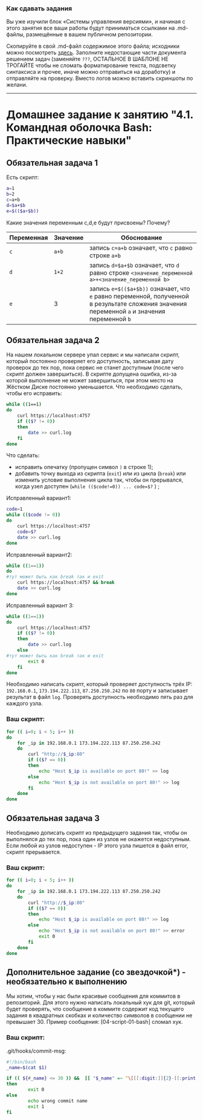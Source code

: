 ### Как сдавать задания

Вы уже изучили блок «Системы управления версиями», и начиная с этого занятия все ваши работы будут приниматься ссылками на .md-файлы, размещённые в вашем публичном репозитории.

Скопируйте в свой .md-файл содержимое этого файла; исходники можно посмотреть [здесь](https://raw.githubusercontent.com/netology-code/sysadm-homeworks/devsys10/04-script-01-bash/README.md). Заполните недостающие части документа решением задач (заменяйте `???`, ОСТАЛЬНОЕ В ШАБЛОНЕ НЕ ТРОГАЙТЕ чтобы не сломать форматирование текста, подсветку синтаксиса и прочее, иначе можно отправиться на доработку) и отправляйте на проверку. Вместо логов можно вставить скриншоты по желани.

---


# Домашнее задание к занятию "4.1. Командная оболочка Bash: Практические навыки"

## Обязательная задача 1

Есть скрипт:
```bash
a=1
b=2
c=a+b
d=$a+$b
e=$(($a+$b))
```

Какие значения переменным c,d,e будут присвоены? Почему?

| Переменная  | Значение | Обоснование |
| ----------- | -------- | ------------- |
| `c`         | `a+b`      | запись `c=a+b` означает, что `c` равно строке `a+b`   |
| `d`         | `1+2`  | запись `d=$a+$b` означает, что `d` равно строке ```<значение_переменной a>+<значение_переменной b>``` |
| `e`         | 3  | запись ```e=$(($a+$b))``` означает, что `e` равно переменной, полученной в результате сложения значения переменной `a` и значения переменной `b`  |


## Обязательная задача 2
На нашем локальном сервере упал сервис и мы написали скрипт, который постоянно проверяет его доступность, записывая дату проверок до тех пор, пока сервис не станет доступным (после чего скрипт должен завершиться). В скрипте допущена ошибка, из-за которой выполнение не может завершиться, при этом место на Жёстком Диске постоянно уменьшается. Что необходимо сделать, чтобы его исправить:
```bash
while ((1==1)
do
	curl https://localhost:4757
	if (($? != 0))
	then
		date >> curl.log
	fi
done
```

Что сделать:

- исправить опечатку (пропущен символ `)` в строке 1);
- добавить точку выхода из скрипта (`exit`) или из цикла (`break`) или изменить условие выполнения цикла так, чтобы он прерывался, когда узел доступен (`while (($code!=0)) ... code=$?` ) ;

Исправленный вариант1:

```bash
code=1
while (($code != 0))
do
    curl https://localhost:4757
    code=$?
    date >> curl.log
done
```
Исправленный вариант2:

```bash
while ((1==1))
do
#тут может быть как break так и exit
	curl https://localhost:4757 && break
    date >> curl.log
done
```
Исправленный вариант 3:

```bash
while ((1==1))
do
	curl https://localhost:4757
	if (($? != 0))
	then
		date >> curl.log
    else
#тут может быть как break так и exit
        exit 0
	fi
done
```

Необходимо написать скрипт, который проверяет доступность трёх IP: `192.168.0.1`, `173.194.222.113`, `87.250.250.242` по `80` порту и записывает результат в файл `log`. Проверять доступность необходимо пять раз для каждого узла.

### Ваш скрипт:
```bash
for (( i=0; i < 5; i++ ))
do
    for _ip in 192.168.0.1 173.194.222.113 87.250.250.242
    do
        curl "http://$_ip:80"
        if (($? == 0))
        then
            echo "Host $_ip is available on port 80!" >> log
        else
            echo "Host $_ip is not available on port 80!" >> log
        fi
    done
done
```

## Обязательная задача 3
Необходимо дописать скрипт из предыдущего задания так, чтобы он выполнялся до тех пор, пока один из узлов не окажется недоступным. Если любой из узлов недоступен - IP этого узла пишется в файл error, скрипт прерывается.

### Ваш скрипт:
```bash
for (( i=0; i < 5; i++ ))
do
    for _ip in 192.168.0.1 173.194.222.113 87.250.250.242
    do
        curl "http://$_ip:80"
        if (($? == 0))
        then
            echo "Host $_ip is available on port 80!" >> log
        else
            echo "Host $_ip is not available on port 80!" >> error
            exit 0
        fi
    done
done
```

## Дополнительное задание (со звездочкой*) - необязательно к выполнению

Мы хотим, чтобы у нас были красивые сообщения для коммитов в репозиторий. Для этого нужно написать локальный хук для git, который будет проверять, что сообщение в коммите содержит код текущего задания в квадратных скобках и количество символов в сообщении не превышает 30. Пример сообщения: \[04-script-01-bash\] сломал хук.

### Ваш скрипт:
.git/hooks/commit-msg:
```bash
#!/bin/bash
_name=$(cat $1)

if (( ${#_name} <= 30 )) &&  [[ "$_name" =~ ^\[[[:digit:]]{2}-[[:print:]]+-[[:digit:]]{2}-[[:print:]]+\].* ]]
then
        exit 0
else
        echo wrong commit name
        exit 1
fi
```